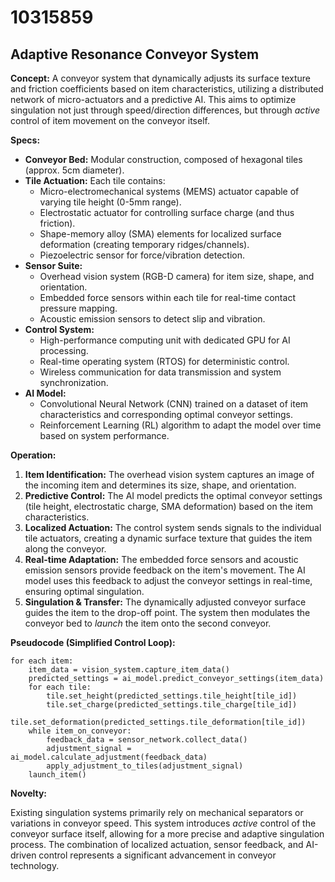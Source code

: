 # 10315859

## Adaptive Resonance Conveyor System

**Concept:** A conveyor system that dynamically adjusts its surface texture and friction coefficients based on item characteristics, utilizing a distributed network of micro-actuators and a predictive AI. This aims to optimize singulation not just through speed/direction differences, but through *active* control of item movement on the conveyor itself.

**Specs:**

*   **Conveyor Bed:** Modular construction, composed of hexagonal tiles (approx. 5cm diameter).
*   **Tile Actuation:** Each tile contains:
    *   Micro-electromechanical systems (MEMS) actuator capable of varying tile height (0-5mm range).
    *   Electrostatic actuator for controlling surface charge (and thus friction).
    *   Shape-memory alloy (SMA) elements for localized surface deformation (creating temporary ridges/channels).
    *   Piezoelectric sensor for force/vibration detection.
*   **Sensor Suite:**
    *   Overhead vision system (RGB-D camera) for item size, shape, and orientation.
    *   Embedded force sensors within each tile for real-time contact pressure mapping.
    *   Acoustic emission sensors to detect slip and vibration.
*   **Control System:**
    *   High-performance computing unit with dedicated GPU for AI processing.
    *   Real-time operating system (RTOS) for deterministic control.
    *   Wireless communication for data transmission and system synchronization.
*   **AI Model:**
    *   Convolutional Neural Network (CNN) trained on a dataset of item characteristics and corresponding optimal conveyor settings.
    *   Reinforcement Learning (RL) algorithm to adapt the model over time based on system performance.

**Operation:**

1.  **Item Identification:** The overhead vision system captures an image of the incoming item and determines its size, shape, and orientation.
2.  **Predictive Control:** The AI model predicts the optimal conveyor settings (tile height, electrostatic charge, SMA deformation) based on the item characteristics.
3.  **Localized Actuation:** The control system sends signals to the individual tile actuators, creating a dynamic surface texture that guides the item along the conveyor.
4.  **Real-time Adaptation:** The embedded force sensors and acoustic emission sensors provide feedback on the item's movement. The AI model uses this feedback to adjust the conveyor settings in real-time, ensuring optimal singulation.
5.  **Singulation & Transfer:** The dynamically adjusted conveyor surface guides the item to the drop-off point. The system then modulates the conveyor bed to *launch* the item onto the second conveyor.

**Pseudocode (Simplified Control Loop):**

```
for each item:
    item_data = vision_system.capture_item_data()
    predicted_settings = ai_model.predict_conveyor_settings(item_data)
    for each tile:
        tile.set_height(predicted_settings.tile_height[tile_id])
        tile.set_charge(predicted_settings.tile_charge[tile_id])
        tile.set_deformation(predicted_settings.tile_deformation[tile_id])
    while item_on_conveyor:
        feedback_data = sensor_network.collect_data()
        adjustment_signal = ai_model.calculate_adjustment(feedback_data)
        apply_adjustment_to_tiles(adjustment_signal)
    launch_item()
```

**Novelty:**

Existing singulation systems primarily rely on mechanical separators or variations in conveyor speed. This system introduces *active* control of the conveyor surface itself, allowing for a more precise and adaptive singulation process. The combination of localized actuation, sensor feedback, and AI-driven control represents a significant advancement in conveyor technology.